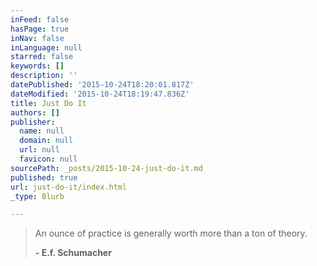 ```yaml
---
inFeed: false
hasPage: true
inNav: false
inLanguage: null
starred: false
keywords: []
description: ''
datePublished: '2015-10-24T18:20:01.817Z'
dateModified: '2015-10-24T18:19:47.836Z'
title: Just Do It
authors: []
publisher:
  name: null
  domain: null
  url: null
  favicon: null
sourcePath: _posts/2015-10-24-just-do-it.md
published: true
url: just-do-it/index.html
_type: Blurb

---
```

> An ounce of practice is generally worth more than a ton of theory.
> 
> **- E.f. Schumacher**